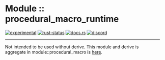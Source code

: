 # Module :: procedural_macro_runtime
[![experimental](https://raster.shields.io/static/v1?label=stability&message=experimental&color=orange&logoColor=eee)](https://github.com/emersion/stability-badges#experimental) [![rust-status](https://github.com/Wandalen/wTools/actions/workflows/ModuleFormerRuntimePush.yml/badge.svg)](https://github.com/Wandalen/wTools/actions/workflows/ModuleFormerRuntimePush.yml) [![docs.rs](https://img.shields.io/docsrs/procedural_macro_runtime?color=e3e8f0&logo=docs.rs)](https://docs.rs/procedural_macro_runtime) [![discord](https://img.shields.io/discord/872391416519737405?color=eee&logo=discord&logoColor=eee&label=ask)](https://discord.gg/m3YfbXpUUY)

___

Not intended to be used without derive. This module and derive is aggregate in module::procedural_macro is [here](https://github.com/Wandalen/wTools/tree/master/module/core/procedural_macro).

